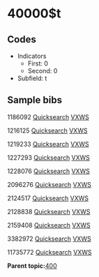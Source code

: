 # 40000$t

## Codes

-   Indicators
    -   First: 0
    -   Second: 0
-   Subfield: t

## Sample bibs

1186092 [Quicksearch](https://search.library.yale.edu/catalog/1186092) [VXWS](http://prodorbis.library.yale.edu:7014/vxws/GetHoldingsService?bibId=1186092)

1216125 [Quicksearch](https://search.library.yale.edu/catalog/1216125) [VXWS](http://prodorbis.library.yale.edu:7014/vxws/GetHoldingsService?bibId=1216125)

1219233 [Quicksearch](https://search.library.yale.edu/catalog/1219233) [VXWS](http://prodorbis.library.yale.edu:7014/vxws/GetHoldingsService?bibId=1219233)

1227293 [Quicksearch](https://search.library.yale.edu/catalog/1227293) [VXWS](http://prodorbis.library.yale.edu:7014/vxws/GetHoldingsService?bibId=1227293)

1228076 [Quicksearch](https://search.library.yale.edu/catalog/1228076) [VXWS](http://prodorbis.library.yale.edu:7014/vxws/GetHoldingsService?bibId=1228076)

2096276 [Quicksearch](https://search.library.yale.edu/catalog/2096276) [VXWS](http://prodorbis.library.yale.edu:7014/vxws/GetHoldingsService?bibId=2096276)

2124517 [Quicksearch](https://search.library.yale.edu/catalog/2124517) [VXWS](http://prodorbis.library.yale.edu:7014/vxws/GetHoldingsService?bibId=2124517)

2128838 [Quicksearch](https://search.library.yale.edu/catalog/2128838) [VXWS](http://prodorbis.library.yale.edu:7014/vxws/GetHoldingsService?bibId=2128838)

2159408 [Quicksearch](https://search.library.yale.edu/catalog/2159408) [VXWS](http://prodorbis.library.yale.edu:7014/vxws/GetHoldingsService?bibId=2159408)

3382972 [Quicksearch](https://search.library.yale.edu/catalog/3382972) [VXWS](http://prodorbis.library.yale.edu:7014/vxws/GetHoldingsService?bibId=3382972)

11735772 [Quicksearch](https://search.library.yale.edu/catalog/11735772) [VXWS](http://prodorbis.library.yale.edu:7014/vxws/GetHoldingsService?bibId=11735772)

**Parent topic:**[400](../../tags/400/400.md)

